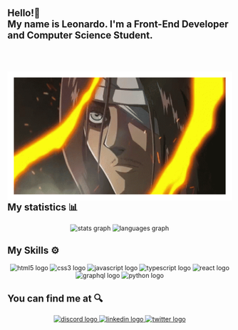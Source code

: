 <h2 align="left">Hello!👋<br>My name is Leonardo. I'm a Front-End Developer and Computer Science Student.</h2>


###

<div>
  <img style = "margin-top: 45px;" margin-left="5px" align="right" width="width" hight="1px" border-radius="5px" src="./img/eren-gif.gif"  />
<div>

  ```javascript
  const getCurrentWorkplace = () => {
    return 'Borghetti Logística'
  }
  const getInformationAboutMe = () => {
    return { 
      age: 18,
      college: 'Computer Science'
    }
  }
  const getFutureGoals = () => {
    return 'Improve my Front-End Skills'
  }
  module.exports = {
    getCurrentWorkplace,
    getInformationAboutMe,
    getFutureGoals
  }
  ```

## My statistics 📊

<div align="center">
  <img src="https://github-readme-stats.vercel.app/api?hide_title=false&hide_rank=false&show_icons=true&include_all_commits=true&count_private=true&disable_animations=false&theme=dracula&locale=en&hide_border=false&username=zDarkOrdening" height="150" alt="stats graph"  />
  <img src="https://github-readme-stats.vercel.app/api/top-langs?locale=en&hide_title=false&layout=compact&card_width=320&langs_count=5&theme=dracula&hide_border=false&username=zDarkOrdening" height="150" alt="languages graph"  />
</div>

## My Skills ⚙️

<div align="center">
  <img src="https://cdn.jsdelivr.net/gh/devicons/devicon/icons/html5/html5-original.svg" height="30" width="42" alt="html5 logo"  />
  <img src="https://cdn.jsdelivr.net/gh/devicons/devicon/icons/css3/css3-original.svg" height="30" width="42" alt="css3 logo"  />
  <img src="https://cdn.jsdelivr.net/gh/devicons/devicon/icons/javascript/javascript-original.svg" height="30" width="42" alt="javascript logo"  />
  <img src="https://cdn.jsdelivr.net/gh/devicons/devicon/icons/typescript/typescript-plain.svg" height="30" width="42" alt="typescript logo"  />
  <img src="https://cdn.jsdelivr.net/gh/devicons/devicon/icons/react/react-original.svg" height="30" width="42" alt="react logo"  />
  <img src="https://cdn.jsdelivr.net/gh/devicons/devicon/icons/graphql/graphql-plain.svg" height="30" width="42" alt="graphql logo"  />
  <img src="https://cdn.jsdelivr.net/gh/devicons/devicon/icons/python/python-original.svg" height="30" width="42" alt="python logo"  />
</div>

## You can find me at 🔍

<div align="center">
  <a href="https://discordapp.com/users/zDarkOrdening#4196" target="_blank">
    <img src="https://img.shields.io/static/v1?message=Discord&logo=discord&label=&color=7289DA&logoColor=white&labelColor=&style=for-the-badge" height="35" alt="discord logo"  />
  </a>
  <a href="https://www.linkedin.com/in/dev-leonardo-lima/" target="_blank">
    <img src="https://img.shields.io/static/v1?message=LinkedIn&logo=linkedin&label=&color=0077B5&logoColor=white&labelColor=&style=for-the-badge" height="35" alt="linkedin logo"  />
  </a>
  <a href="https://mobile.twitter.com/zDarkOrdening" target="_blank">
    <img src="https://img.shields.io/static/v1?message=Twitter&logo=twitter&label=&color=1DA1F2&logoColor=white&labelColor=&style=for-the-badge" height="35" alt="twitter logo"  />
  </a>
</div>
